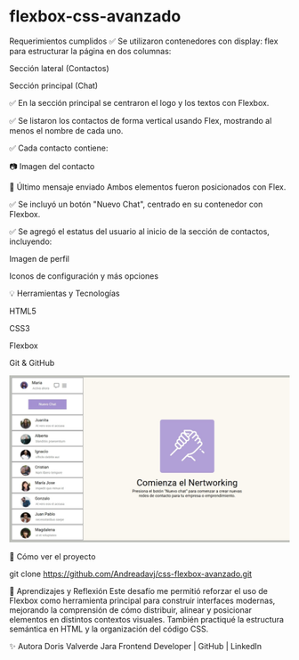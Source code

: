 # flexbox-css-avanzado

 Requerimientos cumplidos
✅ Se utilizaron contenedores con display: flex para estructurar la página en dos columnas:

Sección lateral (Contactos)

Sección principal (Chat)

✅ En la sección principal se centraron el logo y los textos con Flexbox.

✅ Se listaron los contactos de forma vertical usando Flex, mostrando al menos el nombre de cada uno.

✅ Cada contacto contiene:

📷 Imagen del contacto

📝 Último mensaje enviado
Ambos elementos fueron posicionados con Flex.

✅ Se incluyó un botón "Nuevo Chat", centrado en su contenedor con Flexbox.

✅ Se agregó el estatus del usuario al inicio de la sección de contactos, incluyendo:

Imagen de perfil

Iconos de configuración y más opciones

💡 Herramientas y Tecnologías

HTML5

CSS3

Flexbox

Git & GitHub

![Vista del Sistema de Mensajería](./assets/img/Captura.jpeg)

🚀 Cómo ver el proyecto

git clone https://github.com/Andreadavj/css-flexbox-avanzado.git

🧠 Aprendizajes y Reflexión
Este desafío me permitió reforzar el uso de Flexbox como herramienta principal para construir interfaces modernas, mejorando la comprensión de cómo distribuir, alinear y posicionar elementos en distintos contextos visuales. También practiqué la estructura semántica en HTML y la organización del código CSS.

✨ Autora
Doris Valverde Jara
Frontend Developer | GitHub | LinkedIn


